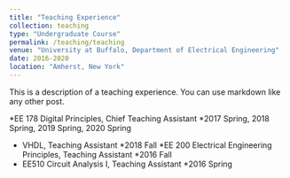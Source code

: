 ```yaml
---
title: "Teaching Experience"
collection: teaching
type: "Undergraduate Course"
permalink: /teaching/teaching
venue: "University at Buffalo, Department of Electrical Engineering"
date: 2016-2020
location: "Amherst, New York"
---
```


This is a description of a teaching experience. You can use markdown like any other post.

*EE 178 Digital Principles, Chief Teaching Assistant
  *2017 Spring, 2018 Spring, 2019 Spring, 2020 Spring
* VHDL, Teaching Assistant
  *2018 Fall
*EE 200 Electrical Engineering Principles, Teaching Assistant
  *2016 Fall
* EE510 Circuit Analysis I, Teaching Assistant
  *2016 Spring
